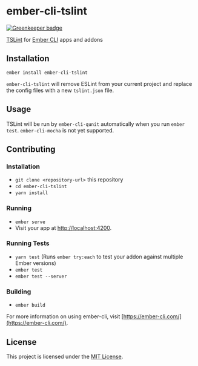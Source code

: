 # ember-cli-tslint

[![Greenkeeper badge](https://badges.greenkeeper.io/t-sauer/ember-cli-tslint.svg)](https://greenkeeper.io/)

[TSLint](https://palantir.github.io/tslint/) for [Ember CLI](https://ember-cli.com/) apps and addons

## Installation

```
ember install ember-cli-tslint
```

`ember-cli-tslint` will remove ESLint from your current project and replace the config files with a new `tslint.json` file.

## Usage

TSLint will be run by `ember-cli-qunit` automatically when you run `ember test`. `ember-cli-mocha` is not yet supported.

## Contributing

### Installation

* `git clone <repository-url>` this repository
* `cd ember-cli-tslint`
* `yarn install`

### Running

* `ember serve`
* Visit your app at [http://localhost:4200](http://localhost:4200).

### Running Tests

* `yarn test` (Runs `ember try:each` to test your addon against multiple Ember versions)
* `ember test`
* `ember test --server`

### Building

* `ember build`

For more information on using ember-cli, visit [https://ember-cli.com/](https://ember-cli.com/).

## License

This project is licensed under the [MIT License](LICENSE.md).
